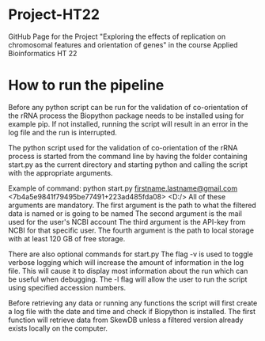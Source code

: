 # Project-HT22
GitHub Page for the Project "Exploring the effects of replication on chromosomal features and orientation of genes" in the course Applied Bioinformatics HT 22
# How to run the pipeline
Before any python script can be run for the validation of co-orientation of the rRNA process the Biopython package needs to be installed using for example pip. If not installed, running the script will result in an error in the log file and the run is interrupted. 

The python script used for the validation of co-orientation of the rRNA process is started from the command line by having the folder containing start.py as the current directory and starting python and calling the script with the appropriate arguments.  

Example of command: 
python start.py <path to FilteredDataFile.csv> <firstname.lastname@gmail.com> <7b4a5e9841f79495be77491+223ad485fda08> <D:/>
All of these arguments are mandatory.
The first argument is the path to what the filtered data is named or is going to be named
The second argument is the mail used for the user's NCBI account
The third argument is the API-key from NCBI for that specific user.
The fourth argument is the path to local storage with at least 120 GB of free storage. 

There are also optional commands for start.py
The flag -v is used to toggle verbose logging which will increase the amount of information in the log file. This will cause it to display most information about the run which can be useful when debugging.
The -l flag will allow the user to run the script using specified accession numbers. 

Before retrieving any data or running any functions the script will first create a log file with the date and time and check if Biopython is installed. The first function will retrieve data from SkewDB unless a filtered version already exists locally on the computer.
